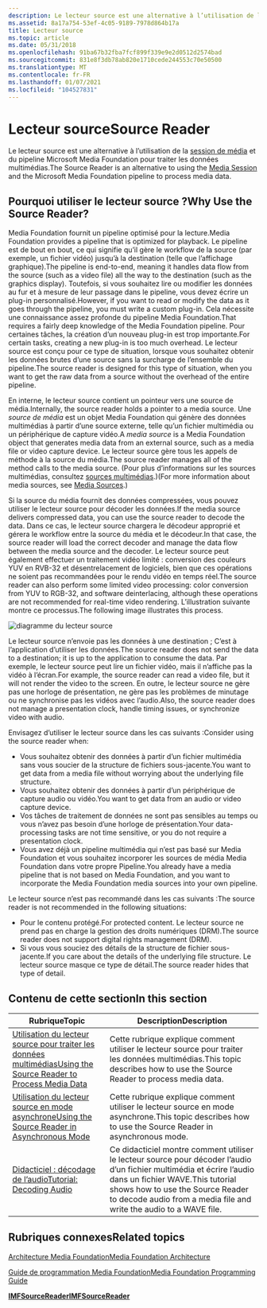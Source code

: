 ```yaml
---
description: Le lecteur source est une alternative à l’utilisation de la session de média et du pipeline Microsoft Media Foundation pour traiter les données multimédias.
ms.assetid: 8a17a754-53ef-4c05-9189-7978d864b17a
title: Lecteur source
ms.topic: article
ms.date: 05/31/2018
ms.openlocfilehash: 91ba67b32fba7fcf899f339e9e2d0512d2574bad
ms.sourcegitcommit: 831e8f3db78ab820e1710cede244553c70e50500
ms.translationtype: MT
ms.contentlocale: fr-FR
ms.lasthandoff: 01/07/2021
ms.locfileid: "104527831"
---
```

# <a name="source-reader"></a><span data-ttu-id="a7079-103">Lecteur source</span><span class="sxs-lookup"><span data-stu-id="a7079-103">Source Reader</span></span>

<span data-ttu-id="a7079-104">Le lecteur source est une alternative à l’utilisation de la [session de média](media-session.md) et du pipeline Microsoft Media Foundation pour traiter les données multimédias.</span><span class="sxs-lookup"><span data-stu-id="a7079-104">The Source Reader is an alternative to using the [Media Session](media-session.md) and the Microsoft Media Foundation pipeline to process media data.</span></span>

## <a name="why-use-the-source-reader"></a><span data-ttu-id="a7079-105">Pourquoi utiliser le lecteur source ?</span><span class="sxs-lookup"><span data-stu-id="a7079-105">Why Use the Source Reader?</span></span>

<span data-ttu-id="a7079-106">Media Foundation fournit un pipeline optimisé pour la lecture.</span><span class="sxs-lookup"><span data-stu-id="a7079-106">Media Foundation provides a pipeline that is optimized for playback.</span></span> <span data-ttu-id="a7079-107">Le pipeline est de bout en bout, ce qui signifie qu’il gère le workflow de la source (par exemple, un fichier vidéo) jusqu’à la destination (telle que l’affichage graphique).</span><span class="sxs-lookup"><span data-stu-id="a7079-107">The pipeline is end-to-end, meaning it handles data flow from the source (such as a video file) all the way to the destination (such as the graphics display).</span></span> <span data-ttu-id="a7079-108">Toutefois, si vous souhaitez lire ou modifier les données au fur et à mesure de leur passage dans le pipeline, vous devez écrire un plug-in personnalisé.</span><span class="sxs-lookup"><span data-stu-id="a7079-108">However, if you want to read or modify the data as it goes through the pipeline, you must write a custom plug-in.</span></span> <span data-ttu-id="a7079-109">Cela nécessite une connaissance assez profonde du pipeline Media Foundation.</span><span class="sxs-lookup"><span data-stu-id="a7079-109">That requires a fairly deep knowledge of the Media Foundation pipeline.</span></span> <span data-ttu-id="a7079-110">Pour certaines tâches, la création d’un nouveau plug-in est trop importante.</span><span class="sxs-lookup"><span data-stu-id="a7079-110">For certain tasks, creating a new plug-in is too much overhead.</span></span> <span data-ttu-id="a7079-111">Le lecteur source est conçu pour ce type de situation, lorsque vous souhaitez obtenir les données brutes d’une source sans la surcharge de l’ensemble du pipeline.</span><span class="sxs-lookup"><span data-stu-id="a7079-111">The source reader is designed for this type of situation, when you want to get the raw data from a source without the overhead of the entire pipeline.</span></span>

<span data-ttu-id="a7079-112">En interne, le lecteur source contient un pointeur vers une source de média.</span><span class="sxs-lookup"><span data-stu-id="a7079-112">Internally, the source reader holds a pointer to a media source.</span></span> <span data-ttu-id="a7079-113">Une *source de média* est un objet Media Foundation qui génère des données multimédias à partir d’une source externe, telle qu’un fichier multimédia ou un périphérique de capture vidéo.</span><span class="sxs-lookup"><span data-stu-id="a7079-113">A *media source* is a Media Foundation object that generates media data from an external source, such as a media file or video capture device.</span></span> <span data-ttu-id="a7079-114">Le lecteur source gère tous les appels de méthode à la source du média.</span><span class="sxs-lookup"><span data-stu-id="a7079-114">The source reader manages all of the method calls to the media source.</span></span> <span data-ttu-id="a7079-115">(Pour plus d’informations sur les sources multimédias, consultez [sources multimédias](media-sources.md).)</span><span class="sxs-lookup"><span data-stu-id="a7079-115">(For more information about media sources, see [Media Sources](media-sources.md).)</span></span>

<span data-ttu-id="a7079-116">Si la source du média fournit des données compressées, vous pouvez utiliser le lecteur source pour décoder les données.</span><span class="sxs-lookup"><span data-stu-id="a7079-116">If the media source delivers compressed data, you can use the source reader to decode the data.</span></span> <span data-ttu-id="a7079-117">Dans ce cas, le lecteur source chargera le décodeur approprié et gérera le workflow entre la source du média et le décodeur.</span><span class="sxs-lookup"><span data-stu-id="a7079-117">In that case, the source reader will load the correct decoder and manage the data flow between the media source and the decoder.</span></span> <span data-ttu-id="a7079-118">Le lecteur source peut également effectuer un traitement vidéo limité : conversion des couleurs YUV en RVB-32 et désentrelacement de logiciels, bien que ces opérations ne soient pas recommandées pour le rendu vidéo en temps réel.</span><span class="sxs-lookup"><span data-stu-id="a7079-118">The source reader can also perform some limited video processing: color conversion from YUV to RGB-32, and software deinterlacing, although these operations are not recommended for real-time video rendering.</span></span> <span data-ttu-id="a7079-119">L’illustration suivante montre ce processus.</span><span class="sxs-lookup"><span data-stu-id="a7079-119">The following image illustrates this process.</span></span>

![diagramme du lecteur source](images/sourcereader.png)

<span data-ttu-id="a7079-121">Le lecteur source n’envoie pas les données à une destination ; C’est à l’application d’utiliser les données.</span><span class="sxs-lookup"><span data-stu-id="a7079-121">The source reader does not send the data to a destination; it is up to the application to consume the data.</span></span> <span data-ttu-id="a7079-122">Par exemple, le lecteur source peut lire un fichier vidéo, mais il n’affiche pas la vidéo à l’écran.</span><span class="sxs-lookup"><span data-stu-id="a7079-122">For example, the source reader can read a video file, but it will not render the video to the screen.</span></span> <span data-ttu-id="a7079-123">En outre, le lecteur source ne gère pas une horloge de présentation, ne gère pas les problèmes de minutage ou ne synchronise pas les vidéos avec l’audio.</span><span class="sxs-lookup"><span data-stu-id="a7079-123">Also, the source reader does not manage a presentation clock, handle timing issues, or synchronize video with audio.</span></span>

<span data-ttu-id="a7079-124">Envisagez d’utiliser le lecteur source dans les cas suivants :</span><span class="sxs-lookup"><span data-stu-id="a7079-124">Consider using the source reader when:</span></span>

-   <span data-ttu-id="a7079-125">Vous souhaitez obtenir des données à partir d’un fichier multimédia sans vous soucier de la structure de fichiers sous-jacente.</span><span class="sxs-lookup"><span data-stu-id="a7079-125">You want to get data from a media file without worrying about the underlying file structure.</span></span>
-   <span data-ttu-id="a7079-126">Vous souhaitez obtenir des données à partir d’un périphérique de capture audio ou vidéo.</span><span class="sxs-lookup"><span data-stu-id="a7079-126">You want to get data from an audio or video capture device.</span></span>
-   <span data-ttu-id="a7079-127">Vos tâches de traitement de données ne sont pas sensibles au temps ou vous n’avez pas besoin d’une horloge de présentation.</span><span class="sxs-lookup"><span data-stu-id="a7079-127">Your data-processing tasks are not time sensitive, or you do not require a presentation clock.</span></span>
-   <span data-ttu-id="a7079-128">Vous avez déjà un pipeline multimédia qui n’est pas basé sur Media Foundation et vous souhaitez incorporer les sources de média Media Foundation dans votre propre Pipeline.</span><span class="sxs-lookup"><span data-stu-id="a7079-128">You already have a media pipeline that is not based on Media Foundation, and you want to incorporate the Media Foundation media sources into your own pipeline.</span></span>

<span data-ttu-id="a7079-129">Le lecteur source n’est pas recommandé dans les cas suivants :</span><span class="sxs-lookup"><span data-stu-id="a7079-129">The source reader is not recommended in the following situations:</span></span>

-   <span data-ttu-id="a7079-130">Pour le contenu protégé.</span><span class="sxs-lookup"><span data-stu-id="a7079-130">For protected content.</span></span> <span data-ttu-id="a7079-131">Le lecteur source ne prend pas en charge la gestion des droits numériques (DRM).</span><span class="sxs-lookup"><span data-stu-id="a7079-131">The source reader does not support digital rights management (DRM).</span></span>
-   <span data-ttu-id="a7079-132">Si vous vous souciez des détails de la structure de fichier sous-jacente.</span><span class="sxs-lookup"><span data-stu-id="a7079-132">If you care about the details of the underlying file structure.</span></span> <span data-ttu-id="a7079-133">Le lecteur source masque ce type de détail.</span><span class="sxs-lookup"><span data-stu-id="a7079-133">The source reader hides that type of detail.</span></span>

## <a name="in-this-section"></a><span data-ttu-id="a7079-134">Contenu de cette section</span><span class="sxs-lookup"><span data-stu-id="a7079-134">In this section</span></span>



| <span data-ttu-id="a7079-135">Rubrique</span><span class="sxs-lookup"><span data-stu-id="a7079-135">Topic</span></span>                                                                                                        | <span data-ttu-id="a7079-136">Description</span><span class="sxs-lookup"><span data-stu-id="a7079-136">Description</span></span>                                                                                                                       |
|--------------------------------------------------------------------------------------------------------------|-----------------------------------------------------------------------------------------------------------------------------------|
| [<span data-ttu-id="a7079-137">Utilisation du lecteur source pour traiter les données multimédias</span><span class="sxs-lookup"><span data-stu-id="a7079-137">Using the Source Reader to Process Media Data</span></span>](processing-media-data-with-the-source-reader.md)<br/> | <span data-ttu-id="a7079-138">Cette rubrique explique comment utiliser le lecteur source pour traiter les données multimédias.</span><span class="sxs-lookup"><span data-stu-id="a7079-138">This topic describes how to use the Source Reader to process media data.</span></span><br/>                                               |
| [<span data-ttu-id="a7079-139">Utilisation du lecteur source en mode asynchrone</span><span class="sxs-lookup"><span data-stu-id="a7079-139">Using the Source Reader in Asynchronous Mode</span></span>](using-the-source-reader-in-asynchronous-mode.md)<br/>  | <span data-ttu-id="a7079-140">Cette rubrique explique comment utiliser le lecteur source en mode asynchrone.</span><span class="sxs-lookup"><span data-stu-id="a7079-140">This topic describes how to use the Source Reader in asynchronous mode.</span></span><br/>                                                |
| [<span data-ttu-id="a7079-141">Didacticiel : décodage de l’audio</span><span class="sxs-lookup"><span data-stu-id="a7079-141">Tutorial: Decoding Audio</span></span>](tutorial--decoding-audio.md)<br/>                                          | <span data-ttu-id="a7079-142">Ce didacticiel montre comment utiliser le lecteur source pour décoder l’audio d’un fichier multimédia et écrire l’audio dans un fichier WAVE.</span><span class="sxs-lookup"><span data-stu-id="a7079-142">This tutorial shows how to use the Source Reader to decode audio from a media file and write the audio to a WAVE file.</span></span><br/> |



 

## <a name="related-topics"></a><span data-ttu-id="a7079-143">Rubriques connexes</span><span class="sxs-lookup"><span data-stu-id="a7079-143">Related topics</span></span>

<dl> <dt>

[<span data-ttu-id="a7079-144">Architecture Media Foundation</span><span class="sxs-lookup"><span data-stu-id="a7079-144">Media Foundation Architecture</span></span>](media-foundation-architecture.md)
</dt> <dt>

[<span data-ttu-id="a7079-145">Guide de programmation Media Foundation</span><span class="sxs-lookup"><span data-stu-id="a7079-145">Media Foundation Programming Guide</span></span>](media-foundation-programming-guide.md)
</dt> <dt>

[<span data-ttu-id="a7079-146">**IMFSourceReader**</span><span class="sxs-lookup"><span data-stu-id="a7079-146">**IMFSourceReader**</span></span>](/windows/desktop/api/mfreadwrite/nn-mfreadwrite-imfsourcereader)
</dt> </dl>

 

 




